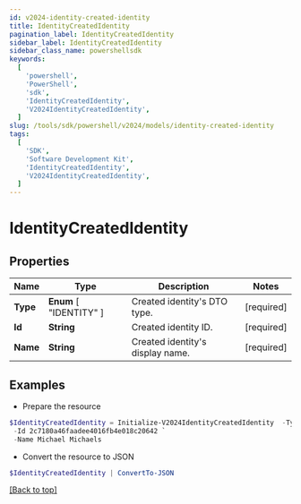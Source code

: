 ```yaml
---
id: v2024-identity-created-identity
title: IdentityCreatedIdentity
pagination_label: IdentityCreatedIdentity
sidebar_label: IdentityCreatedIdentity
sidebar_class_name: powershellsdk
keywords:
  [
    'powershell',
    'PowerShell',
    'sdk',
    'IdentityCreatedIdentity',
    'V2024IdentityCreatedIdentity',
  ]
slug: /tools/sdk/powershell/v2024/models/identity-created-identity
tags:
  [
    'SDK',
    'Software Development Kit',
    'IdentityCreatedIdentity',
    'V2024IdentityCreatedIdentity',
  ]
---
```


# IdentityCreatedIdentity

## Properties

| Name | Type | Description | Notes |
| --- | --- | --- | --- |
| **Type** | **Enum** [ "IDENTITY" ] | Created identity's DTO type. | [required] |
| **Id** | **String** | Created identity ID. | [required] |
| **Name** | **String** | Created identity's display name. | [required] |

## Examples

- Prepare the resource

```powershell
$IdentityCreatedIdentity = Initialize-V2024IdentityCreatedIdentity  -Type IDENTITY `
 -Id 2c7180a46faadee4016fb4e018c20642 `
 -Name Michael Michaels
```

- Convert the resource to JSON

```powershell
$IdentityCreatedIdentity | ConvertTo-JSON
```

[[Back to top]](#)
